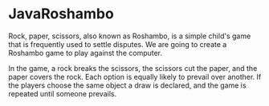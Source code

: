 # JavaRoshambo

Rock, paper, scissors, also known as Roshambo, is a simple child's game that is frequently 
used to settle disputes. We are going to create a Roshambo game to play against the 
computer. 

In the game, a rock breaks the scissors, the scissors cut the paper, and the paper covers 
the rock. Each option is equally likely to prevail over another. If the players choose the 
same object a draw is declared, and the game is repeated until someone prevails.
